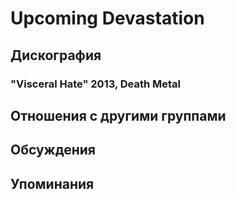 # Upcoming Devastation



## Дискография

### "Visceral Hate" 2013, Death Metal




## Отношения с другими группами


## Обсуждения


## Упоминания


